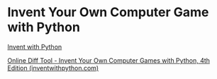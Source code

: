 # Invent Your Own Computer Game with Python

[Invent with Python](https://inventwithpython.com/invent4thed/)

[Online Diff Tool - Invent Your Own Computer Games with Python, 4th Edition (inventwithpython.com)](http://inventwithpython.com/invent4thed/diff/)

